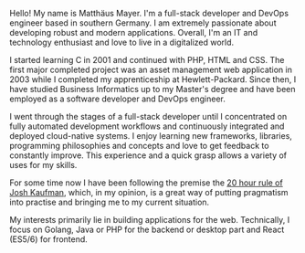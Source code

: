 Hello! My name is Matthäus Mayer. I'm a full-stack developer and DevOps engineer based in southern Germany. I am extremely passionate about developing robust and modern applications. Overall, I'm an IT and technology enthusiast and love to live in a digitalized world.

I started learning C in 2001 and continued with PHP, HTML and CSS. The first major completed project was an asset management web application in 2003 while I completed my apprenticeship at Hewlett-Packard. Since then, I have studied Business Informatics up to my Master's degree and have been employed as a software developer and DevOps engineer.

I went through the stages of a full-stack developer until I concentrated on fully automated development workflows and continuously integrated and deployed cloud-native systems. I enjoy learning new frameworks, libraries, programming philosophies and concepts and love to get feedback to constantly improve. This experience and a quick grasp allows a variety of uses for my skills.

For some time now I have been following the premise the [20 hour rule of Josh Kaufman](https://www.youtube.com/watch?v=5MgBikgcWnY), which, in my opinion, is a great way of putting pragmatism into practise and bringing me to my current situation.

My interests primarily lie in building applications for the web. Technically, I focus on Golang, Java or PHP for the backend or desktop part and React (ES5/6) for frontend.
